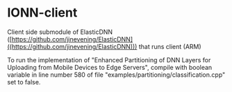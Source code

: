 # IONN-client

Client side submodule of ElasticDNN ([https://github.com/jinevening/ElasticDNN]((https://github.com/jinevening/ElasticDNN))) that runs client (ARM)

To run the implementation of "Enhanced Partitioning of DNN Layers for Uploading from Mobile Devices to Edge Servers", compile with boolean variable in line number 580 of file "examples/partitioning/classification.cpp" set to false.
